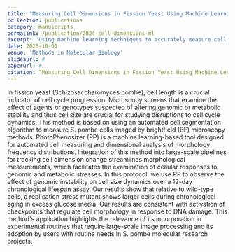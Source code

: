 ```yaml
---
title: "Measuring Cell Dimensions in Fission Yeast Using Machine Learning"
collection: publications
category: manuscripts
permalink: /publication/2024-cell-dimensions-ml
excerpt: "Using machine learning techniques to accurately measure cell dimensions in fission yeast."
date: 2025-10-01
venue: 'Methods in Molecular Biology'
slidesurl: #
paperurl: #
citation: “Measuring Cell Dimensions in Fission Yeast Using Machine Learning” (2024). Skrtic S and Lawson K, Vo M, Escorcia W. Methods in Molecular Biology"
---
```


In fission yeast (Schizosaccharomyces pombe), cell length is a crucial indicator of cell cycle progression. Microscopy screens that examine the effect of agents or genotypes suspected of altering genomic or metabolic stability and thus cell size are crucial for studying disruptions to cell cycle dynamics. This method is based on using an automated cell segmentation algorithm to measure S. pombe cells imaged by brightfield (BF) microscopy methods. PhotoPhenosizer (PP) is a machine learning-based tool designed for automated cell measuring and dimensional analysis of morphology frequency distributions. Integration of this method into large-scale pipelines for tracking cell dimension change streamlines morphological measurements, which facilitates the examination of cellular responses to genomic and metabolic stresses. In this protocol, we use PP to observe the effect of genomic instability on cell size dynamics over a 12-day chronological lifespan assay. Our results show that relative to wild-type cells, a replication stress mutant shows larger cells during chronological aging in excess glucose media. Our results are consistent with activation of checkpoints that regulate cell morphology in response to DNA damage. This method's application highlights the relevance of its incorporation in experimental routines that require large-scale image processing and its adoption by users with routine needs in S. pombe molecular research projects.